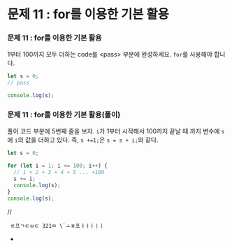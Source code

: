 # 문제 11 : for를 이용한 기본 활용

### 문제 11 : for를 이용한 기본 활용

1부터 100까지 모두 더하는 code를 &lt;pass&gt; 부분에 완성하세요.  `for`를 사용해야 합니다.

```javascript
let s = 0;
// pass

console.log(s);
```

### 문제 11 : for를 이용한 기본 활용\(풀이\) 

풀이 코드 부분에 5번째 줄을 보자. `i`가 1부터 시작해서 100까지 끝날 때 까지 변수에 `s`에 `i`의 값을 더하고 있다. 즉, `s +=1;`은 `s = s + i;`와 같다. 

```javascript
let s = 0;

for (let i = 1; i <= 100; i++) {
  // 1 + 2 + 3 + 4 + 5 ... +100
  s += i;
  console.log(s);
}
console.log(s);

```



































//



     ㅌ프ㄱㄷㅂㄷ 321ㅁ \`ㅗㅍ포ㅓㅓㅏㅣㅣ

+

























































 

      

 



